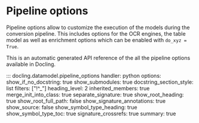 # Pipeline options

Pipeline options allow to customize the execution of the models during the conversion pipeline.
This includes options for the OCR engines, the table model as well as enrichment options which
can be enabled with `do_xyz = True`.


This is an automatic generated API reference of the all the pipeline options available in Docling.


::: docling.datamodel.pipeline_options
    handler: python
    options:
        show_if_no_docstring: true
        show_submodules: true
        docstring_section_style: list
        filters: ["!^_"]
        heading_level: 2
        inherited_members: true
        merge_init_into_class: true
        separate_signature: true
        show_root_heading: true
        show_root_full_path: false
        show_signature_annotations: true
        show_source: false
        show_symbol_type_heading: true
        show_symbol_type_toc: true
        signature_crossrefs: true
        summary: true

<!-- ::: docling.document_converter.DocumentConverter
    handler: python
    options:
        show_if_no_docstring: true
        show_submodules: true -->
        
